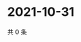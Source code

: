 # 2021-10-31

共 0 条

<!-- BEGIN WEIBO -->
<!-- 最后更新时间 Sun Oct 31 2021 20:16:50 GMT+0800 (China Standard Time) -->

<!-- END WEIBO -->
